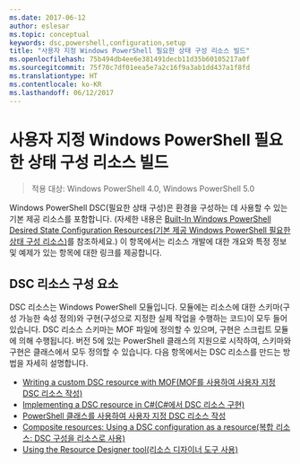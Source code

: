 ```yaml
---
ms.date: 2017-06-12
author: eslesar
ms.topic: conceptual
keywords: dsc,powershell,configuration,setup
title: "사용자 지정 Windows PowerShell 필요한 상태 구성 리소스 빌드"
ms.openlocfilehash: 75b494db4ee6e381491decb11d35b60105217a0f
ms.sourcegitcommit: 75f70c7df01eea5e7a2c16f9a3ab1dd437a1f8fd
ms.translationtype: HT
ms.contentlocale: ko-KR
ms.lasthandoff: 06/12/2017
---
```

<a id="build-custom-windows-powershell-desired-state-configuration-resources" class="xliff"></a>
# 사용자 지정 Windows PowerShell 필요한 상태 구성 리소스 빌드

> 적용 대상: Windows PowerShell 4.0, Windows PowerShell 5.0

Windows PowerShell DSC(필요한 상태 구성)은 환경을 구성하는 데 사용할 수 있는 기본 제공 리소스를 포함합니다. (자세한 내용은 [Built-In Windows PowerShell Desired State Configuration Resources(기본 제공 Windows PowerShell 필요한 상태 구성 리소스)](builtInResource.md)를 참조하세요.) 이 항목에서는 리소스 개발에 대한 개요와 특정 정보 및 예제가 있는 항목에 대한 링크를 제공합니다.

<a id="dsc-resource-components" class="xliff"></a>
## DSC 리소스 구성 요소

DSC 리소스는 Windows PowerShell 모듈입니다. 모듈에는 리소스에 대한 스키마(구성 가능한 속성 정의)와 구현(구성으로 지정한 실제 작업을 수행하는 코드)이 모두 들어 있습니다. DSC 리소스 스키마는 MOF 파일에 정의할 수 있으며, 구현은 스크립트 모듈에 의해 수행됩니다. 버전 5에 있는 PowerShell 클래스의 지원으로 시작하여, 스키마와 구현은 클래스에서 모두 정의할 수 있습니다. 다음 항목에서는 DSC 리소스를 만드는 방법을 자세히 설명합니다.

* [Writing a custom DSC resource with MOF(MOF를 사용하여 사용자 지정 DSC 리소스 작성)](authoringResourceMOF.md) 
* [Implementing a DSC resource in C#(C#에서 DSC 리소스 구현)](authoringResourceMofCS.md) 
* [PowerShell 클래스를 사용하여 사용자 지정 DSC 리소스 작성](authoringResourceClass.md) 
* [Composite resources: Using a DSC configuration as a resource(복합 리소스: DSC 구성을 리소스로 사용)](authoringResourceComposite.md) 
* [Using the Resource Designer tool(리소스 디자이너 도구 사용)](authoringResourceMofDesigner.md) 

